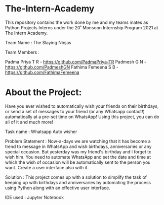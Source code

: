 # The-Intern-Academy

This repository contains the work done by me and my teams mates as Python Projects Interns under the 20˚ Monsoon Internship Program 2021 at The Intern Academy.

Team Name : The Slaying Ninjas

Team Members :

Padma Priya T R - https://github.com/PadmaPriya-TR
Padmesh G N - https://github.com/PadmeshGN
Fathima Femeena S B - https://github.com/FathimaFemeena

# About the Project:

Have you ever wished to automatically wish your friends on their birthdays, or send a set of messages to your friend (or any Whatsapp contact!) automatically at a pre-set time on WhatsApp! Using this project, you can do all of it and much more! 

Task name : Whatsapp Auto wisher

Problem Statement :
    Now-a-days we are watching that it has become a trend to message in WhatsApp and wish birthdays, anniversaries or any special occasion. But yesterday was my friend's birthday and I forget to wish him. You need to automate WhatsApp and set the date and time at which the wish of occasion will be automatically sent to the person you want. Create a user interface also with it.
    
Solution :
    This project comes up with a solution to simplify the task of keeping up with birthdays and anniversaries by automating the process using Python along with an effective user interface.
 
IDE used : Jupyter Notebook
 
  
